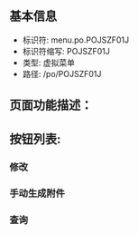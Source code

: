
## 基本信息

- 标识符: menu.po.POJSZF01J
- 标识符缩写: POJSZF01J
- 类型: 虚拟菜单
- 路径: /po/POJSZF01J

## 页面功能描述：





## 按钮列表:


### 修改



### 手动生成附件



### 查询


